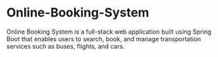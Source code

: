 # Online-Booking-System
Online Booking System is a full-stack web application built using Spring Boot that enables users to search, book, and manage transportation services such as buses, flights, and cars. 
